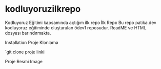 # kodluyoruzilkrepo
Kodluyoruz Eğitimi kapsamında açtığım ilk repo
İlk Repo
Bu repo patika.dev kodluyoruz eğitiminde oluşturulan ödev1 reposudur. ReadME ve HTML dosyası barındırmakta.

Installation
Proje Klonlama

`git clone proje linki

Proje Resmi
Image
